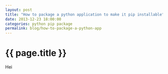 ```yaml
---
layout: post
title: "How to package a python application to make it pip installable"
date: 2013-12-23 18:00:00
categories: python pip package
permalink: blog/how-to-package-a-python-app
---
```


# {{ page.title }}

Hei

